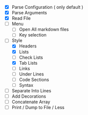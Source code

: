 - [x] Parse Configuration ( only default )
- [x] Parse Arguments
- [x] Read File
- [ ] Menu
  - [ ] Open All markdown files
  - [ ] Key selection
- [ ] Style
    - [x] Headers
    - [x] Lists
    - [ ] Check Lists
    - [x] Tab Lists
    - [ ] Links
    - [ ] Under Lines
    - [ ] Code Sections
    - [ ] Syntax
- [ ] Separate Into Lines
- [ ] Add Decorations
- [ ] Concatenate Array
- [ ] Print / Dump to File / Less
